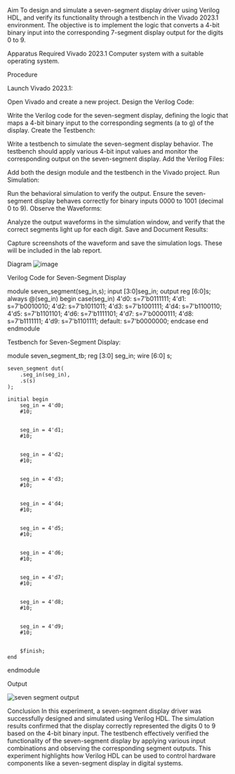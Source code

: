 Aim
To design and simulate a seven-segment display driver using Verilog HDL, and verify its functionality through a testbench in the Vivado 2023.1 environment. The objective is to implement the logic that converts a 4-bit binary input into the corresponding 7-segment display output for the digits 0 to 9.

Apparatus Required
Vivado 2023.1
Computer system with a suitable operating system.

Procedure

Launch Vivado 2023.1:

Open Vivado and create a new project.
Design the Verilog Code:

Write the Verilog code for the seven-segment display, defining the logic that maps a 4-bit binary input to the corresponding segments (a to g) of the display.
Create the Testbench:

Write a testbench to simulate the seven-segment display behavior. The testbench should apply various 4-bit input values and monitor the corresponding output on the seven-segment display.
Add the Verilog Files:

Add both the design module and the testbench in the Vivado project.
Run Simulation:

Run the behavioral simulation to verify the output. Ensure the seven-segment display behaves correctly for binary inputs 0000 to 1001 (decimal 0 to 9).
Observe the Waveforms:

Analyze the output waveforms in the simulation window, and verify that the correct segments light up for each digit.
Save and Document Results:

Capture screenshots of the waveform and save the simulation logs. These will be included in the lab report.

Diagram
![image](https://github.com/user-attachments/assets/d7ecb419-906e-4e3b-9b82-f86ced4f364a)


Verilog Code for Seven-Segment Display

module seven_segment(seg_in,s); 
    input [3:0]seg_in; 
    output reg [6:0]s; 
    always @(seg_in) begin 
        case(seg_in) 
            4'd0: s=7'b0111111; 
            4'd1: s=7'b0010010; 
            4'd2: s=7'b1011011; 
            4'd3: s=7'b1001111; 
            4'd4: s=7'b1100110; 
            4'd5: s=7'b1101101; 
            4'd6: s=7'b1111101; 
            4'd7: s=7'b0000111; 
            4'd8: s=7'b1111111; 
            4'd9: s=7'b1101111; 
            default: s=7'b0000000; 
        endcase 
    end 
endmodule


Testbench for Seven-Segment Display:

module seven_segment_tb;
    reg [3:0] seg_in;
    wire [6:0] s;

    seven_segment dut(
        .seg_in(seg_in),
        .s(s)
    );

    initial begin
        seg_in = 4'd0;
        #10;
        

        seg_in = 4'd1;
        #10;
        

        seg_in = 4'd2;
        #10;
       

        seg_in = 4'd3;
        #10;
       

        seg_in = 4'd4;
        #10;
        

        seg_in = 4'd5;
        #10;
        

        seg_in = 4'd6;
        #10;
       

        seg_in = 4'd7;
        #10;
        

        seg_in = 4'd8;
        #10;
        

        seg_in = 4'd9;
        #10;
        

        $finish;
    end

endmodule

Output

![seven segment output](https://github.com/user-attachments/assets/f1e13e7f-274f-43ab-a76a-3de972146a86)


Conclusion
In this experiment, a seven-segment display driver was successfully designed and simulated using Verilog HDL. The simulation results confirmed that the display correctly represented the digits 0 to 9 based on the 4-bit binary input. The testbench effectively verified the functionality of the seven-segment display by applying various input combinations and observing the corresponding segment outputs. This experiment highlights how Verilog HDL can be used to control hardware components like a seven-segment display in digital systems.
